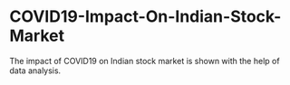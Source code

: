 # COVID19-Impact-On-Indian-Stock-Market
The impact of COVID19 on Indian stock market is shown with the help of data analysis.
